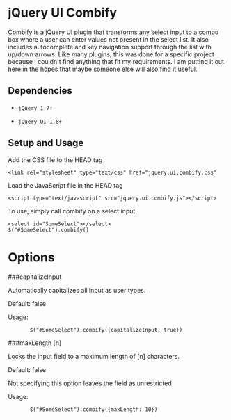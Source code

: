 jQuery UI Combify
==================================
Combify is a jQuery UI plugin that transforms any select input to a combo box where a user can enter values not present in the select list.  It also includes autocomplete and key navigation support through the list with up/down arrows. Like many plugins, this was done for a specific project because I couldn't find anything that fit my requirements. I am putting it out here in the hopes that maybe someone else will also find it useful.

Dependencies
----------------
*     jQuery 1.7+
*     jQuery UI 1.8+

Setup and Usage
-----------------

Add the CSS file to the HEAD tag

    <link rel="stylesheet" type="text/css" href="jquery.ui.combify.css"


	
Load the JavaScript file in the HEAD tag

    <script type="text/javascript" src="jquery.ui.combify.js"></script>
	
To use, simply call combify on a select input

    <select id="SomeSelect"></select>
    $("#SomeSelect").combify()

Options
==================================

###capitalizeInput

Automatically capitalizes all input as user types.

Default: false

Usage: 

           $("#SomeSelect").combify({capitalizeInput: true})

###maxLength [n]

Locks the input field to a maximum length of [n] characters.

Default: false

Not specifying this option leaves the field as unrestricted

Usage: 

           $("#SomeSelect").combify({maxLength: 10})

